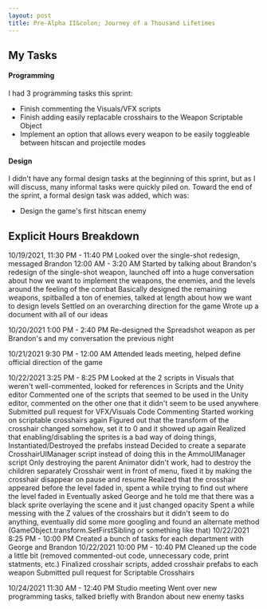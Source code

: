 ```yaml
---
layout: post
title: Pre-Alpha II&colon; Journey of a Thousand Lifetimes
---
```


## My Tasks

#### Programming

I had 3 programming tasks this sprint:

- Finish commenting the Visuals/VFX scripts
- Finish adding easily replacable crosshairs to the Weapon Scriptable Object
- Implement an option that allows every weapon to be easily toggleable between hitscan and projectile modes

#### Design

I didn't have any formal design tasks at the beginning of this sprint, but as I will discuss, many informal tasks were quickly piled on. Toward the end of the sprint, a formal design task was added, which was:

- Design the game's first hitscan enemy

## Explicit Hours Breakdown


10/19/2021, 11:30 PM - 11:40 PM
Looked over the single-shot redesign, messaged Brandon
12:00 AM - 3:20 AM
Started by talking about Brandon's redesign of the single-shot weapon, launched off into a huge conversation about how we want to implement the weapons, the enemies, and the levels around the feeling of the combat
Basically designed the remaining weapons, spitballed a ton of enemies, talked at length about how we want to design levels
Settled on an overarching direction for the game
Wrote up a document with all of our ideas

10/20/2021 1:00 PM - 2:40 PM
Re-designed the Spreadshot weapon as per Brandon's and my conversation the previous night

10/21/2021 9:30 PM - 12:00 AM
Attended leads meeting, helped define official direction of the game

10/22/2021 3:25 PM - 8:25 PM
Looked at the 2 scripts in Visuals that weren't well-commented, looked for references in Scripts and the Unity editor
Commented one of the scripts that seemed to be used in the Unity editor, commented on the other one that it didn't seem to be used anywhere
Submitted pull request for VFX/Visuals Code Commenting
Started working on scriptable crosshairs again
Figured out that the transform of the crosshair changed somehow, set it to 0 and it showed up again
Realized that enabling/disabling the sprites is a bad way of doing things, Instantiated/Destroyed the prefabs instead
Decided to create a separate CrosshairUIManager script instead of doing this in the AmmoUIManager script
Only destroying the parent Animator didn't work, had to destroy the children separately
Crosshair went in front of menu, fixed it by making the crosshair disappear on pause and resume
Realized that the crosshair appeared before the level faded in, spent a while trying to find out where the level faded in
Eventually asked George and he told me that there was a black sprite overlaying the scene and it just changed opacity
Spent a while messing with the Z values of the crosshairs but it didn't seem to do anything, eventually did some more googling and found an alternate method (GameObject.transform.SetFirstSibling or something like that)
10/22/2021 8:25 PM - 10:00 PM
Created a bunch of tasks for each department with George and Brandon
10/22/2021 10:00 PM - 10:40 PM
Cleaned up the code a little bit (removed commented-out code, unnecessary code, print statments, etc.)
Finalized crosshair scripts, added crosshair prefabs to each weapon
Submitted pull request for Scriptable Crosshairs

10/24/2021 11:30 AM - 12:40 PM
Studio meeting
Went over new programming tasks, talked briefly with Brandon about new enemy tasks